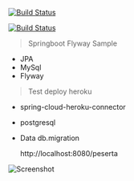 [![Build Status](https://travis-ci.org/dihardmg/flyway-springboot.svg?branch=master)](https://travis-ci.org/dihardmg/flyway-springboot)

[![Build Status](https://travis-ci.org/endymuhardin/belajar-ci.svg?branch=master)](https://travis-ci.org/endymuhardin/belajar-ci)

>Springboot Flyway Sample  

 - JPA
 - MySql
 - Flyway

>Test deploy heroku
 - spring-cloud-heroku-connector
 - postgresql
 - Data db.migration




    http://localhost:8080/peserta



 ![Screenshot](https://image.prntscr.com/image/2lFlGQiPQWW143Dr0gBafQ.png)
